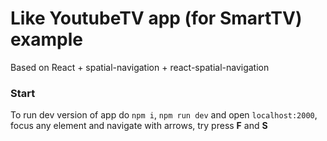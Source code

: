 # Like YoutubeTV app (for SmartTV) example

Based on React + spatial-navigation + react-spatial-navigation


### Start

To run dev version of app do `npm i`, `npm run dev` and open `localhost:2000`, focus any element and navigate with arrows, try press **F** and **S**

